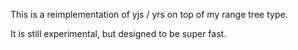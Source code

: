 This is a reimplementation of yjs / yrs on top of my range tree type.

It is still experimental, but designed to be super fast.
